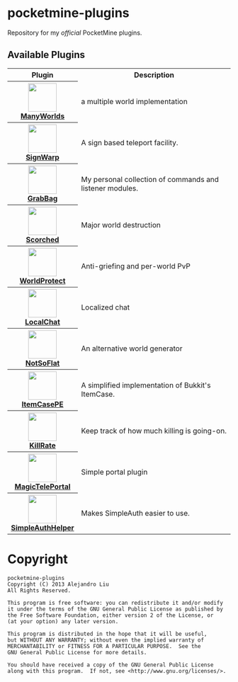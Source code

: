 pocketmine-plugins
==================

Repository for my *official* PocketMine plugins.

## Available Plugins

<table>
<tr><th>Plugin</th><th>Description</th></tr>
<!---------------------------------------------------------------------->
<tr>
  <th>
    <a href="http://forums.pocketmine.net/plugins/manyworlds.1042/">
      <img src="https://raw.githubusercontent.com/alejandroliu/pocketmine-plugins/master/Media/ManyWorlds-icon.png" style="width:64px;height:64px" width="64" height="64"/>
      <br/>
      ManyWorlds
    </a>
  </th>
  <td>
    a multiple world implementation
  </td>
</tr>
<!---------------------------------------------------------------------->
<tr>
  <th>
    <a href="http://forums.pocketmine.net/plugins/signwarp.1043/">
      <img src="https://raw.githubusercontent.com/alejandroliu/pocketmine-plugins/master/Media/SignWarp-icon.png" style="width:64px;height:64px" width="64" height="64"/>
      <br/>
      SignWarp
    </a>
  </th>
  <td>
    A sign based teleport facility.
  </td>
</tr>
<!---------------------------------------------------------------------->

<tr>
  <th>
    <a href="http://forums.pocketmine.net/plugins/grabbag.1060/">
      <img src="https://raw.githubusercontent.com/alejandroliu/pocketmine-plugins/master/Media/GrabBag-icon.png" style="width:64px;height:64px" width="64" height="64"/>
      <br/>
      GrabBag
    </a>
  </th>
  <td>
    My personal collection of commands and listener modules.
  </td>
</tr>
<!---------------------------------------------------------------------->
<tr>
  <th>
    <a href="http://forums.pocketmine.net/plugins/scorched.1062/">
      <img src="https://raw.githubusercontent.com/alejandroliu/pocketmine-plugins/master/Media/Scorched-icon.jpg" style="width:64px;height:64px" width="64" height="64"/>
      <br/>
      Scorched
    </a>
  </th>
  <td>
    Major world destruction
  </td>
</tr>
<!---------------------------------------------------------------------->
<tr>
  <th>
    <a href="http://forums.pocketmine.net/plugins/worldprotect.1079/">
      <img src="https://raw.githubusercontent.com/alejandroliu/pocketmine-plugins/master/Media/WorldProtect-icon.png" style="width:64px;height:64px" width="64" height="64"/>
      <br/>
      WorldProtect
    </a>
  </th>
  <td>
    Anti-griefing and per-world PvP
  </td>
</tr>
<!---------------------------------------------------------------------->
<tr>
  <th>
    <a href="http://forums.pocketmine.net/plugins/localchat.1083/">
      <img src="https://raw.githubusercontent.com/alejandroliu/pocketmine-plugins/master/Media/localchat-icon.jpg" style="width:64px;height:64px" width="64" height="64"/>
      <br/>
      LocalChat
    </a>
  </th>
  <td>
    Localized chat
  </td>
</tr>
<!---------------------------------------------------------------------->
<tr>
  <th>
    <a href="http://forums.pocketmine.net/plugins/notsoflat.385/">
      <img src="https://raw.githubusercontent.com/alejandroliu/pocketmine-plugins/master/Media/Notsoflat-icon.png" style="width:64px;height:64px" width="64" height="64"/>
      <br/>
      NotSoFlat
    </a>
  </th>
  <td>
    An alternative world generator
  </td>
</tr>
<!---------------------------------------------------------------------->
<tr>
  <th>
    <a href="http://forums.pocketmine.net/plugins/itemcase.1138/">
      <img src="https://raw.githubusercontent.com/alejandroliu/pocketmine-plugins/master/Media/ItemCase-icon.png" style="width:64px;height:64px" width="64" height="64"/>
      <br/>
      ItemCasePE
    </a>
  </th>
  <td>
    A simplified implementation of Bukkit's ItemCase.
  </td>
</tr>
<!---------------------------------------------------------------------->
<tr>
  <th>
    <a href="http://forums.pocketmine.net/plugins/killrate.1137/">
      <img src="https://raw.githubusercontent.com/alejandroliu/pocketmine-plugins/master/Media/killrate.png" style="width:64px;height:64px" width="64" height="64"/>
      <br/>
      KillRate
    </a>
  </th>
  <td>
    Keep track of how much killing is going-on.
  </td>
</tr>
<!---------------------------------------------------------------------->
<tr>
  <th>
    <a href="http://forums.pocketmine.net/plugins/magicteleportal.1146/">
      <img src="https://raw.githubusercontent.com/alejandroliu/pocketmine-plugins/master/Media/portal-icon.jpg" style="width:64px;height:64px" width="64" height="64"/>
      <br/>
      MagicTelePortal
    </a>
  </th>
  <td>
    Simple portal plugin
  </td>
</tr>
<!---------------------------------------------------------------------->
<tr>
  <th>
    <a href="http://forums.pocketmine.net/plugins/simpleauthhelper.1112/">
      <img src="https://raw.githubusercontent.com/alejandroliu/pocketmine-plugins/master/Media/helper-icon.png" style="width:64px;height:64px" width="64" height="64"/>
      <br/>
      SimpleAuthHelper
    </a>
  </th>
  <td>
    Makes SimpleAuth easier to use.
  </td>
</tr>
<!---------------------------------------------------------------------->
</table>

Copyright
=========

    pocketmine-plugins
    Copyright (C) 2013 Alejandro Liu
    All Rights Reserved.

    This program is free software: you can redistribute it and/or modify
    it under the terms of the GNU General Public License as published by
    the Free Software Foundation, either version 2 of the License, or
    (at your option) any later version.

    This program is distributed in the hope that it will be useful,
    but WITHOUT ANY WARRANTY; without even the implied warranty of
    MERCHANTABILITY or FITNESS FOR A PARTICULAR PURPOSE.  See the
    GNU General Public License for more details.

    You should have received a copy of the GNU General Public License
    along with this program.  If not, see <http://www.gnu.org/licenses/>.

